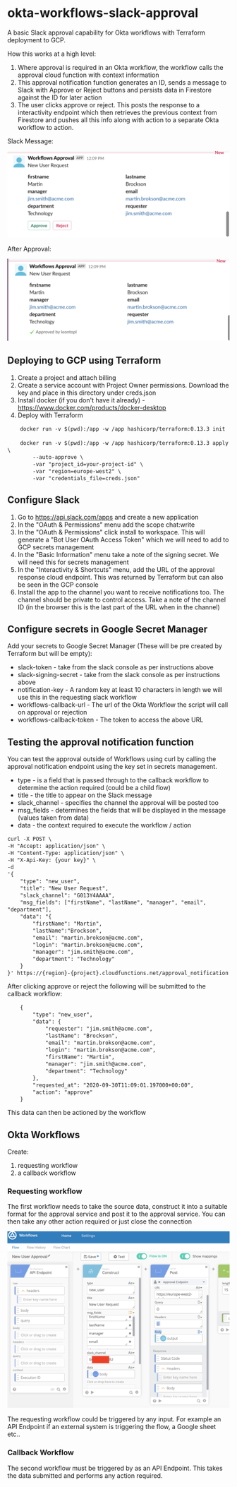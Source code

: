# okta-workflows-slack-approval

A basic Slack approval capability for Okta workflows with Terraform deployment to GCP.

How this works at a high level:
1.  Where approval is required in an Okta workflow, the workflow calls the approval cloud function with context information
1. This approval notification function generates an ID, sends a message to Slack with Approve or Reject buttons and persists data in Firestore against the ID for later action
1. The user clicks approve or reject. This posts the response to a interactivity endpoint which then retrieves the previous context from Firestore and pushes all this info along with action to a separate Okta workflow to action.

Slack Message:

![Slack Message](/doc/images/slack_notification_1.png)

After Approval:

![Slack Message](/doc/images/slack_notification_2.png)

## Deploying to GCP using Terraform

1.  Create a project and attach billing
1.  Create a service account with Project Owner permissions. Download the key and place in this directory under creds.json
1.  Install docker (if you don't have it already) - https://www.docker.com/products/docker-desktop
1.  Deploy with Terraform
```
    docker run -v $(pwd):/app -w /app hashicorp/terraform:0.13.3 init
        
    docker run -v $(pwd):/app -w /app hashicorp/terraform:0.13.3 apply \
        --auto-approve \
        -var "project_id=your-project-id" \
        -var "region=europe-west2" \
        -var "credentials_file=creds.json"
```

## Configure Slack

1.  Go to https://api.slack.com/apps and create a new application
1. In the "OAuth & Permissions" menu add the scope chat:write
1. In the "OAuth & Permissions" click install to workspace. This will generate a "Bot User OAuth Access Token" which we will need to add to GCP secrets management
1. In the "Basic Information" menu take a note of the signing secret. We will need this for secrets management
1. In the "Interactivity & Shortcuts" menu, add the URL of the approval response cloud endpoint. This was returned by Terraform but can also be seen in the GCP console
1. Install the app to the channel you want to receive notifications too. The channel should be private to control access. Take a note of the channel ID (in the browser this is the last part of the URL when in the channel)


## Configure secrets in Google Secret Manager

Add your secrets to Google Secret Manager (These will be pre created by Terraform but will be empty):
* slack-token - take from the slack console as per instructions above
* slack-signing-secret - take from the slack console as per instructions above
* notification-key - A random key at least 10 characters in length we will use this in the requesting slack workflow
* workflows-callback-url - The url of the Okta Workflow the script will call on approval or rejection
* workflows-callback-token - The token to access the above URL

## Testing the approval notification function

You can test the approval outside of Workflows using curl by calling the approval notification endpoint using the key set in secrets management.

* type - is a field that is passed through to the callback workflow to determine the action required (could be a child flow)
* title - the title to appear on the Slack message
* slack_channel - specifies the channel the approval will be posted too
* msg_fields - determines the fields that will be displayed in the message (values taken from data)
* data - the context required to execute the workflow / action

```
curl -X POST \
-H "Accept: application/json" \
-H "Content-Type: application/json" \
-H "X-Api-Key: {your key}" \
-d 
'{
    "type": "new_user", 
    "title": "New User Request", 
    "slack_channel": "G013Y4AAAA",
    "msg_fields": ["firstName", "lastName", "manager", "email", "department"],
    "data": "{
        "firstName": "Martin",
        "lastName":"Brockson",
        "email": "martin.brokson@acme.com",
        "login": "martin.brokson@acme.com",
        "manager": "jim.smith@acme.com",
        "department": "Technology"
    }
}' https://{region}-{project}.cloudfunctions.net/approval_notification
```

After clicking approve or reject the following will be submitted to the callback workflow:

```
    {
        "type": "new_user",
        "data": {
            "requester": "jim.smith@acme.com",
            "lastName": "Brockson",
            "email": "martin.brokson@acme.com",
            "login": "martin.brokson@acme.com",
            "firstName": "Martin",
            "manager": "jim.smith@acme.com",
            "department": "Technology"
        },
        "requested_at": "2020-09-30T11:09:01.197000+00:00",
        "action": "approve"
    }
```

This data can then be actioned by the workflow

## Okta Workflows

Create:
1. requesting workflow
1. a callback workflow

### Requesting workflow

The first workflow needs to take the source data, construct it into a suitable format for the approval service and post it to the approval service. You can then take any other action required or just close the connection

![Slack Message](/doc/images/approval_request_workflow.png)

The requesting workflow could be triggered by any input. For example an API Endpoint if an external system is triggering the flow, a Google sheet etc..

### Callback Workflow

The second workflow must be triggered by as an API Endpoint. This takes the data submitted and performs any action required.

